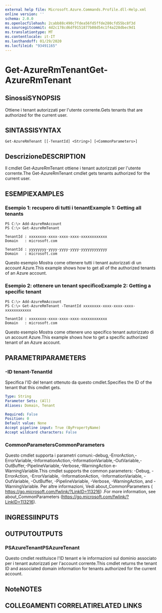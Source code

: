 ```yaml
---
external help file: Microsoft.Azure.Commands.Profile.dll-Help.xml
online version: ''
schema: 2.0.0
ms.openlocfilehash: 2cabb88c490c7fdea56fd5ffde280cfd55bc8f3d
ms.sourcegitcommit: 4d2c178cd6df9151877b08d54c1f4a228dbec9d1
ms.translationtype: MT
ms.contentlocale: it-IT
ms.lasthandoff: 01/29/2020
ms.locfileid: "93491165"
---
```

# <span data-ttu-id="03302-101">Get-AzureRmTenant</span><span class="sxs-lookup"><span data-stu-id="03302-101">Get-AzureRmTenant</span></span>

## <span data-ttu-id="03302-102">Sinossi</span><span class="sxs-lookup"><span data-stu-id="03302-102">SYNOPSIS</span></span>
<span data-ttu-id="03302-103">Ottiene i tenant autorizzati per l'utente corrente.</span><span class="sxs-lookup"><span data-stu-id="03302-103">Gets tenants that are authorized for the current user.</span></span>

## <span data-ttu-id="03302-104">SINTASSI</span><span class="sxs-lookup"><span data-stu-id="03302-104">SYNTAX</span></span>

```
Get-AzureRmTenant [[-TenantId] <String>] [<CommonParameters>]
```

## <span data-ttu-id="03302-105">Descrizione</span><span class="sxs-lookup"><span data-stu-id="03302-105">DESCRIPTION</span></span>
<span data-ttu-id="03302-106">Il cmdlet Get-AzureRmTenant ottiene i tenant autorizzati per l'utente corrente.</span><span class="sxs-lookup"><span data-stu-id="03302-106">The Get-AzureRmTenant cmdlet gets tenants authorized for the current user.</span></span>

## <span data-ttu-id="03302-107">ESEMPI</span><span class="sxs-lookup"><span data-stu-id="03302-107">EXAMPLES</span></span>

### <span data-ttu-id="03302-108">Esempio 1: recupero di tutti i tenant</span><span class="sxs-lookup"><span data-stu-id="03302-108">Example 1: Getting all tenants</span></span>
```
PS C:\> Add-AzureRmAccount
PS C:\> Get-AzureRmTenant

TenantId : xxxxxxxx-xxxx-xxxx-xxxx-xxxxxxxxxxxx
Domain   : microsoft.com

TenantId : yyyyyyyy-yyyy-yyyy-yyyy-yyyyyyyyyyyy
Domain   : microsoft.com
```

<span data-ttu-id="03302-109">Questo esempio Mostra come ottenere tutti i tenant autorizzati di un account Azure.</span><span class="sxs-lookup"><span data-stu-id="03302-109">This example shows how to get all of the authorized tenants of an Azure account.</span></span>

### <span data-ttu-id="03302-110">Esempio 2: ottenere un tenant specifico</span><span class="sxs-lookup"><span data-stu-id="03302-110">Example 2: Getting a specific tenant</span></span>
```
PS C:\> Add-AzureRmAccount
PS C:\> Get-AzureRmTenant -TenantId xxxxxxxx-xxxx-xxxx-xxxx-xxxxxxxxxxxx

TenantId : xxxxxxxx-xxxx-xxxx-xxxx-xxxxxxxxxxxx
Domain   : microsoft.com
```

<span data-ttu-id="03302-111">Questo esempio Mostra come ottenere uno specifico tenant autorizzato di un account Azure.</span><span class="sxs-lookup"><span data-stu-id="03302-111">This example shows how to get a specific authorized tenant of an Azure account.</span></span>

## <span data-ttu-id="03302-112">PARAMETRI</span><span class="sxs-lookup"><span data-stu-id="03302-112">PARAMETERS</span></span>

### <span data-ttu-id="03302-113">-ID tenant</span><span class="sxs-lookup"><span data-stu-id="03302-113">-TenantId</span></span>
<span data-ttu-id="03302-114">Specifica l'ID del tenant ottenuto da questo cmdlet.</span><span class="sxs-lookup"><span data-stu-id="03302-114">Specifies the ID of the tenant that this cmdlet gets.</span></span>

```yaml
Type: String
Parameter Sets: (All)
Aliases: Domain, Tenant

Required: False
Position: 0
Default value: None
Accept pipeline input: True (ByPropertyName)
Accept wildcard characters: False
```

### <span data-ttu-id="03302-115">CommonParameters</span><span class="sxs-lookup"><span data-stu-id="03302-115">CommonParameters</span></span>
<span data-ttu-id="03302-116">Questo cmdlet supporta i parametri comuni:-debug,-ErrorAction,-ErrorVariable,-InformationAction,-InformationVariable,-OutVariable,-OutBuffer,-PipelineVariable,-Verbose,-WarningAction e-WarningVariable.</span><span class="sxs-lookup"><span data-stu-id="03302-116">This cmdlet supports the common parameters: -Debug, -ErrorAction, -ErrorVariable, -InformationAction, -InformationVariable, -OutVariable, -OutBuffer, -PipelineVariable, -Verbose, -WarningAction, and -WarningVariable.</span></span> <span data-ttu-id="03302-117">Per altre informazioni, Vedi about_CommonParameters ( https://go.microsoft.com/fwlink/?LinkID=113216) .</span><span class="sxs-lookup"><span data-stu-id="03302-117">For more information, see about_CommonParameters (https://go.microsoft.com/fwlink/?LinkID=113216).</span></span>

## <span data-ttu-id="03302-118">INGRESSI</span><span class="sxs-lookup"><span data-stu-id="03302-118">INPUTS</span></span>

## <span data-ttu-id="03302-119">OUTPUT</span><span class="sxs-lookup"><span data-stu-id="03302-119">OUTPUTS</span></span>

### <span data-ttu-id="03302-120">PSAzureTenant</span><span class="sxs-lookup"><span data-stu-id="03302-120">PSAzureTenant</span></span>
<span data-ttu-id="03302-121">Questo cmdlet restituisce l'ID tenant e le informazioni sul dominio associato per i tenant autorizzati per l'account corrente.</span><span class="sxs-lookup"><span data-stu-id="03302-121">This cmdlet returns the tenant ID and associated domain information for tenants authorized for the current account.</span></span>

## <span data-ttu-id="03302-122">Note</span><span class="sxs-lookup"><span data-stu-id="03302-122">NOTES</span></span>

## <span data-ttu-id="03302-123">COLLEGAMENTI CORRELATI</span><span class="sxs-lookup"><span data-stu-id="03302-123">RELATED LINKS</span></span>

